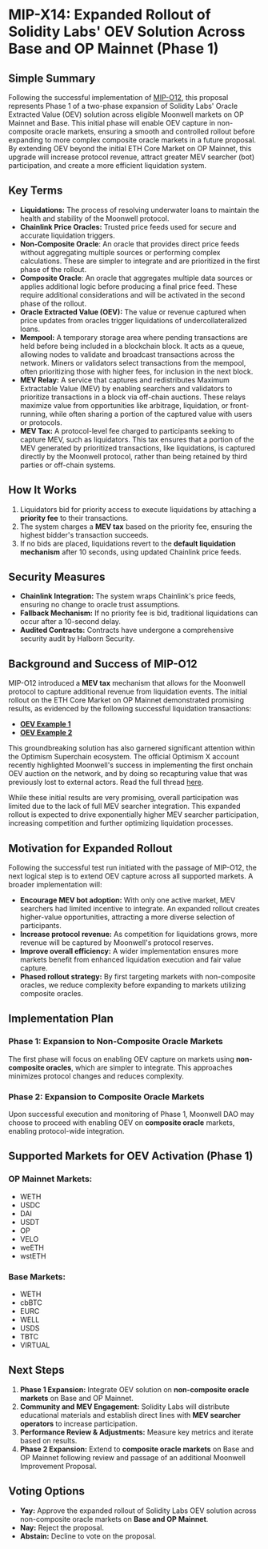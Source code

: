 # MIP-X14: Expanded Rollout of Solidity Labs' OEV Solution Across Base and OP Mainnet (Phase 1)

## **Simple Summary**

Following the successful implementation of
[MIP-O12](https://moonwell.fi/governance/proposal/moonbeam?id=153), this
proposal represents Phase 1 of a two-phase expansion of Solidity Labs' Oracle
Extracted Value (OEV) solution across eligible Moonwell markets on OP Mainnet
and Base. This initial phase will enable OEV capture in non-composite oracle
markets, ensuring a smooth and controlled rollout before expanding to more
complex composite oracle markets in a future proposal. By extending OEV beyond
the initial ETH Core Market on OP Mainnet, this upgrade will increase protocol
revenue, attract greater MEV searcher (bot) participation, and create a more
efficient liquidation system.

## **Key Terms**

- **Liquidations:** The process of resolving underwater loans to maintain the
  health and stability of the Moonwell protocol.
- **Chainlink Price Oracles:** Trusted price feeds used for secure and accurate
  liquidation triggers.
- **Non-Composite Oracle**: An oracle that provides direct price feeds without
  aggregating multiple sources or performing complex calculations. These are
  simpler to integrate and are prioritized in the first phase of the rollout.
- **Composite Oracle**: An oracle that aggregates multiple data sources or
  applies additional logic before producing a final price feed. These require
  additional considerations and will be activated in the second phase of the
  rollout.
- **Oracle Extracted Value (OEV):** The value or revenue captured when price
  updates from oracles trigger liquidations of undercollateralized loans.
- **Mempool:** A temporary storage area where pending transactions are held
  before being included in a blockchain block. It acts as a queue, allowing
  nodes to validate and broadcast transactions across the network. Miners or
  validators select transactions from the mempool, often prioritizing those with
  higher fees, for inclusion in the next block.
- **MEV Relay:** A service that captures and redistributes Maximum Extractable
  Value (MEV) by enabling searchers and validators to prioritize transactions in
  a block via off-chain auctions. These relays maximize value from opportunities
  like arbitrage, liquidation, or front-running, while often sharing a portion
  of the captured value with users or protocols.
- **MEV Tax:** A protocol-level fee charged to participants seeking to capture
  MEV, such as liquidators. This tax ensures that a portion of the MEV generated
  by prioritized transactions, like liquidations, is captured directly by the
  Moonwell protocol, rather than being retained by third parties or off-chain
  systems.

## **How It Works**

1. Liquidators bid for priority access to execute liquidations by attaching a
   **priority fee** to their transactions.
2. The system charges a **MEV tax** based on the priority fee, ensuring the
   highest bidder's transaction succeeds.
3. If no bids are placed, liquidations revert to the **default liquidation
   mechanism** after 10 seconds, using updated Chainlink price feeds.

## **Security Measures**

- **Chainlink Integration:** The system wraps Chainlink's price feeds, ensuring
  no change to oracle trust assumptions.
- **Fallback Mechanism:** If no priority fee is bid, traditional liquidations
  can occur after a 10-second delay.
- **Audited Contracts:** Contracts have undergone a comprehensive security audit
  by Halborn Security.

## **Background and Success of MIP-O12**

MIP-O12 introduced a **MEV tax** mechanism that allows for the Moonwell protocol
to capture additional revenue from liquidation events. The initial rollout on
the ETH Core Market on OP Mainnet demonstrated promising results, as evidenced
by the following successful liquidation transactions:

- **[OEV Example 1](https://optimistic.etherscan.io/tx/0x1e41a6e70674c421dc27a96cc29f6b201b589eeb9e8ce374d21df8f105448051)**
- **[OEV Example 2](https://optimistic.etherscan.io/tx/0x44aea3f66f5a938645616ee7159b18ee1c081d965caafcbf3331a2af123206c0)**

This groundbreaking solution has also garnered significant attention within the
Optimism Superchain ecosystem. The official Optimism X account recently
highlighted Moonwell's success in implementing the first onchain OEV auction on
the network, and by doing so recapturing value that was previously lost to
external actors. Read the full thread
[here](https://x.com/Optimism/status/1886505186853839014).

While these initial results are very promising, overall participation was
limited due to the lack of full MEV searcher integration. This expanded rollout
is expected to drive exponentially higher MEV searcher participation, increasing
competition and further optimizing liquidation processes.

## **Motivation for Expanded Rollout**

Following the successful test run initiated with the passage of MIP-O12, the
next logical step is to extend OEV capture across all supported markets. A
broader implementation will:

- **Encourage MEV bot adoption:** With only one active market, MEV searchers had
  limited incentive to integrate. An expanded rollout creates higher-value
  opportunities, attracting a more diverse selection of participants.
- **Increase protocol revenue:** As competition for liquidations grows, more
  revenue will be captured by Moonwell's protocol reserves.
- **Improve overall efficiency:** A wider implementation ensures more markets
  benefit from enhanced liquidation execution and fair value capture.
- **Phased rollout strategy:** By first targeting markets with non-composite
  oracles, we reduce complexity before expanding to markets utilizing composite
  oracles.

## **Implementation Plan**

### **Phase 1: Expansion to Non-Composite Oracle Markets**

The first phase will focus on enabling OEV capture on markets using
**non-composite oracles**, which are simpler to integrate. This approaches
minimizes protocol changes and reduces complexity.

### **Phase 2: Expansion to Composite Oracle Markets**

Upon successful execution and monitoring of Phase 1, Moonwell DAO may choose to
proceed with enabling OEV on **composite oracle** markets, enabling
protocol-wide integration.

## **Supported Markets for OEV Activation (Phase 1)**

### **OP Mainnet Markets:**

- WETH
- USDC
- DAI
- USDT
- OP
- VELO
- weETH
- wstETH

### **Base Markets:**

- WETH
- cbBTC
- EURC
- WELL
- USDS
- TBTC
- VIRTUAL

## **Next Steps**

1. **Phase 1 Expansion:** Integrate OEV solution on **non-composite oracle
   markets** on Base and OP Mainnet.
2. **Community and MEV Engagement:** Solidity Labs will distribute educational
   materials and establish direct lines with **MEV searcher operators** to
   increase participation.
3. **Performance Review & Adjustments:** Measure key metrics and iterate based
   on results.
4. **Phase 2 Expansion:** Extend to **composite oracle markets** on Base and OP
   Mainnet following review and passage of an additional Moonwell Improvement
   Proposal.

## **Voting Options**

- **Yay:** Approve the expanded rollout of Solidity Labs OEV solution across
  non-composite oracle markets on **Base and OP Mainnet**.
- **Nay:** Reject the proposal.
- **Abstain:** Decline to vote on the proposal.
